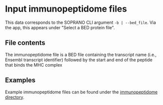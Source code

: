 # Input immunopeptidome files

This data corresponds to the SOPRANO CLI argument `-b | --bed_file`. Via the
app, this appears under "Select a BED protein file".

## File contents

The immunopeptidome file is a BED file containing the transcript name
(i.e., Ensembl transcript identifier) followed by the start and end of the
peptide that binds the MHC complex

## Examples

Example immunopeptidome files can be found under the
[immunopeptidome directory](../src/SOPRANO/immunopeptidomes).
